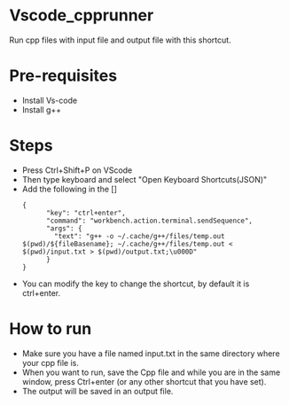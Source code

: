 # Vscode_cpprunner
Run cpp files with input file and output file with  this shortcut.

# Pre-requisites
* Install Vs-code
* Install g++

# Steps
* Press Ctrl+Shift+P on VScode
* Then type keyboard and select "Open Keyboard Shortcuts(JSON)"
* Add the following in the []
  ```
  {
        "key": "ctrl+enter",
        "command": "workbench.action.terminal.sendSequence",
        "args": {
          "text": "g++ -o ~/.cache/g++/files/temp.out $(pwd)/${fileBasename}; ~/.cache/g++/files/temp.out < $(pwd)/input.txt > $(pwd)/output.txt;\u000D"
        }
  }
  ```
* You can modify the key to change the shortcut, by default it is ctrl+enter.

# How to run
* Make sure you have a file named input.txt in the same directory where your cpp file is.
* When you want to run, save the Cpp file and while you are in the same window, press Ctrl+enter (or any other shortcut that you have set).
* The output will be saved in an output file.
